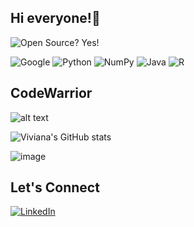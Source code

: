 ## Hi everyone!👋

![Open Source? Yes!](https://badgen.net/badge/Open%20Source%20%3F/Yes%21/blue?icon=github)

![Google](https://img.shields.io/badge/google-4285F4?style=for-the-badge&logo=google&logoColor=white) <img alt="Python" src="https://img.shields.io/badge/python-%2314354C.svg?style=for-the-badge&logo=python&logoColor=white"/> ![NumPy](https://img.shields.io/badge/numpy-%23013243.svg?style=for-the-badge&logo=numpy&logoColor=white) 
 <img alt="Java" src="https://img.shields.io/badge/java-%23ED8B00.svg?style=for-the-badge&logo=java&logoColor=white"/> <img alt="R" src="https://img.shields.io/badge/r-%23276DC3.svg?style=for-the-badge&logo=r&logoColor=white"/>
 
## CodeWarrior
![alt text](https://www.codewars.com/users/vivianavf/badges/large)

![Viviana's GitHub stats](https://github-readme-stats.vercel.app/api?username=vivianavf)

![image](https://github-readme-stats.vercel.app/api/top-langs/?username=vivianavf&layout=compact&langs_count=8&hide_border=true&title_color=000000&icon_color=000000&text_color=000000&bg_color=ffffff)

<!--
## Graphic Design Stack

![Canva](https://img.shields.io/badge/Canva-%2300C4CC.svg?style=for-the-badge&logo=Canva&logoColor=white) ![Adobe Photoshop](https://img.shields.io/badge/adobephotoshop-%2331A8FF.svg?style=for-the-badge&logo=adobephotoshop&logoColor=white) ![Proto.io](https://img.shields.io/badge/Proto.io-161637?style=for-the-badge&logo=proto.io&logoColor=00e5ff)

## Portfolios


<a href="https://www.behance.net/vivianaverafa">
<img alt="Behance" src="https://img.shields.io/badge/Behance-1769ff?style=for-the-badge&logo=behance&logoColor=white"/>
</a>

<a href="https://www.figma.com/@vivianavera03">
<img alt="Figma" src="https://img.shields.io/badge/figma-%23F24E1E.svg?style=for-the-badge&logo=figma&logoColor=white"/>
</a> -->

## Let's Connect 

<a href="https://www.linkedin.com/in/vivianavera03/">
<img alt="LinkedIn" src="https://img.shields.io/badge/linkedin-%230077B5.svg?style=for-the-badge&logo=linkedin&logoColor=white"/>
</a>
